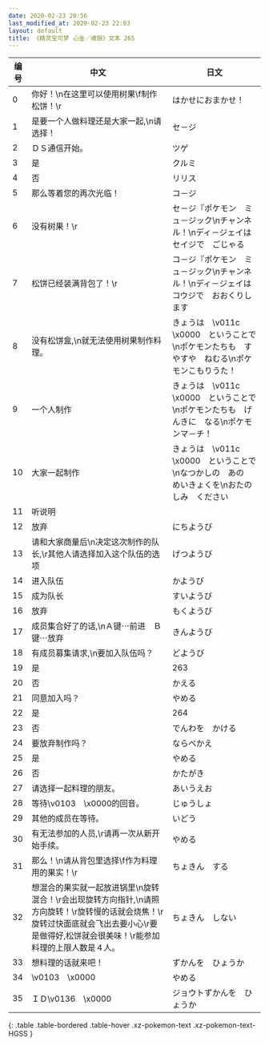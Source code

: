 ```yaml
---
date: 2020-02-23 20:56
last_modified_at: 2020-02-23 22:03
layout: default
title: 《精灵宝可梦 心金／魂银》文本 265
---
```

| 编号 | 中文 | 日文 |
| ---- | ---- | ---- |
| 0 | 你好！\n在这里可以使用树果\f制作松饼！\r | はかせにおまかせ！ |
| 1 | 是要一个人做料理还是大家一起,\n请选择！ | セ－ジ |
| 2 | ＤＳ通信开始。 | ツゲ |
| 3 | 是 | クルミ |
| 4 | 否 | リリス |
| 5 | 那么等着您的再次光临！ | コ－ジ |
| 6 | 没有树果！\r | セ－ジ『ポケモン　ミュ－ジック\nチャンネル！\nディ－ジェイは　セイジで　ごじゃる |
| 7 | 松饼已经装满背包了！\r | コ－ジ『ポケモン　ミュ－ジック\nチャンネル！\nディ－ジェイは　コウジで　おおくりします |
| 8 | 没有松饼盒,\n就无法使用树果制作料理。 | きょうは　\v011c　\x0000　ということで\nポケモンたちも　すやすや　ねむる\nポケモンこもりうた！ |
| 9 | 一个人制作 | きょうは　\v011c　\x0000　ということで\nポケモンたちも　げんきに　なる\nポケモンマ－チ！ |
| 10 | 大家一起制作 | きょうは　\v011c　\x0000　ということで\nなつかしの　あの　めいきょくを\nおたのしみ　ください |
| 11 | 听说明 |  |
| 12 | 放弃 | にちようび |
| 13 | 请和大家商量后\n决定这次制作的队长,\r其他人请选择加入这个队伍的选项 | げつようび |
| 14 | 进入队伍 | かようび |
| 15 | 成为队长 | すいようび |
| 16 | 放弃 | もくようび |
| 17 | 成员集合好了的话,\nＡ键⋯前进　Ｂ键⋯放弃 | きんようび |
| 18 | 有成员募集请求,\n要加入队伍吗？ | どようび |
| 19 | 是 | 263 |
| 20 | 否 | かえる |
| 21 | 同意加入吗？ | やめる |
| 22 | 是 | 264 |
| 23 | 否 | でんわを　かける |
| 24 | 要放弃制作吗？ | ならべかえ |
| 25 | 是 | やめる |
| 26 | 否 | かたがき |
| 27 | 请选择一起料理的朋友。 | あいうえお |
| 28 | 等待\v0103　\x0000的回音。 | じゅうしょ |
| 29 | 其他的成员在等待。 | いどう |
| 30 | 有无法参加的人员,\r请再一次从新开始手续。 | やめる |
| 31 | 那么！\n请从背包里选择\f作为料理用的果实！\r | ちょきん　する |
| 32 | 想混合的果实就一起放进锅里\n旋转混合！\r会出现旋转方向指针,\n请照方向旋转！\r旋转慢的话就会烧焦！\r旋转过快面底就会飞出去要小心\r要是做得好,松饼就会很美味！\r能参加料理的上限人数是４人。 | ちょきん　しない |
| 33 | 想料理的话就来吧！ | ずかんを　ひょうか |
| 34 | \v0103　\x0000 | やめる |
| 35 | ＩＤ\v0136　\x0000 | ジョウトずかんを　ひょうか |
{: .table .table-bordered .table-hover .xz-pokemon-text .xz-pokemon-text-HGSS }